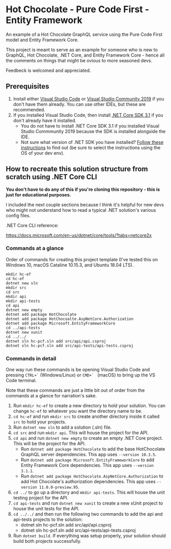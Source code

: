 # Hot Chocolate - Pure Code First - Entity Framework

An example of a Hot Chocolate GraphQL service using the Pure Code First model and Entity Framework Core.

This project is meant to serve as an example for someone who is new to GraphQL, Hot Chocolate, .NET Core, and Entity Framework Core - hence all the comments on things that might be ovious to more seasoned devs.

Feedbeck is welcomed and appreciated.

## Prerequisites

1.  Install either [Visual Studio Code](https://code.visualstudio.com/) or [Visual Studio Community 2019](https://visualstudio.microsoft.com/downloads/) if you don't have them already.  You can use other IDEs, but these are recommended.
2. If you installed Visual Studio Code, then install [.NET Core SDK 3.1](https://dotnet.microsoft.com/download/dotnet-core/3.1) if you don't already have it installed.
    - You do not have to install .NET Core SDK 3.1 if you installed Visual Studio Commmunity 2019 because the SDK is installed alongside the IDE.
    - Not sure what version of .NET SDK you have installed?  [Follow these instructions](https://docs.microsoft.com/en-us/dotnet/core/install/how-to-detect-installed-versions?pivots=os-windows) to find out (be sure to select the instructions using the OS of your dev env).

## How to recreate this solution structure from scratch using .NET Core CLI

**You don't have to do any of this if you're cloning this repository - this is just for educational purposes.**  

I included the next couple sections because I think it's helpful for new devs who might not understand how to read a typical .NET solution's various config files.

.NET Core CLI reference: 

https://docs.microsoft.com/en-us/dotnet/core/tools/?tabs=netcore2x 

### Commands at a glance

Order of commands for creating this project template (I've tested this on Windows 10, macOS Cataline 10.15.3, and Ubuntu 18.04 LTS).

```
mkdir hc-ef
cd hc-ef
dotnet new sln
mkdir src
cd src
mkdir api
mkdir api-tests
cd api
dotnet new empty
dotnet add package HotChocolate
dotnet add package HotChocoalte.AspNetCore.Authorization
dotnet add package Microsoft.EntityFrameworkCore
cd ../api-tests
dotnet new xunit
cd ../../
dotnet sln hc-pcf.sln add src/api/api.csproj
dotnet sln hc-pcf.sln add src/api-tests/api-tests.csproj
```

### Commands in detail

One way run these commands is be opening Visual Studio Code and pressing `` CTRL+` `` (Windows/Linux) or ``CMD+` `` (macOS) to bring up the VS Code terminal.

Note that these commands are just a little bit out of order from the commands at a glance for narration's sake.

1. Run `mkdir hc-ef` to create a new directory to hold your solution.  You can change `hc-ef` to whatever you want the directory name to be.
2. `cd hc-ef` and run `mkdir src` to create another directory inside it called `src` to hold your projects.
3. Run `dotnet new sln` to add a solution (.sln) file.
4. `cd src` and run `mkdir api`.  This will house the project for the API.
5. `cd api` and run `dotnet new empty` to create an empty .NET Core project.  This will be the project for the API.
    - Run `dotnet add package HotChocolate` to add the base HotChocolate GraphQL server dependencies.  This app uses `--version 10.3.5`.
    - Run `dotnet add package Microsoft.EntityFrameworkCore` to add Entity Framework Core dependencies. This app uses `--version 3.1.1`.
    - Run `dotnet add package HotChocolate.AspNetCore.Authorization` to add Hot Chocolate's authorization dependencies. This app uses `--version 11.0.0-preview.95`.
6. `cd ../` to go up a directory and `mkdir api-tests`.  This will house the unit testing project for the API.
7. `cd api-tests` and run `dotnet new xunit` to create a new xUnit project to house the unit tests for the API.
8. `cd ../../` and then run the following two commands to add the api and api-tests projects to the solution:
    - dotnet sln hc-pcf.sln add src/api/api.csproj
    - dotnet sln hc-pcf.sln add src/api-tests/api-tests.csproj
9. Run `dotnet build`.  If everything was setup properly, your solution should build both projects successfully.